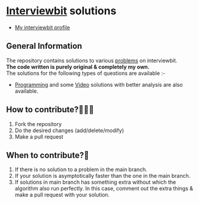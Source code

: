 # [Interviewbit](https://www.interviewbit.com) solutions
* [My interviewbit profile](https://www.interviewbit.com/profile/cenation)

## General Information
The repository contains solutions to various [problems](https://www.interviewbit.com/dashboard/) on interviewbit. 
<br/>
**The code written is purely original & completely my own.**
<br/>
The solutions for the following types of questions are available :-

* [Programming](https://www.interviewbit.com/courses/programming/) and some [Video](https://www.youtube.com/watch?v=fpjfjNh658c&list=PLawezQIZQjjtmp4qP-WPUT-4igPp7RWe9&index=1) solutions with better analysis are also available.
 

## How to contribute?👨🏻‍🎨

1. Fork the repository 
2. Do the desired changes (add/delete/modify)
3. Make a pull request

## When to contribute?🤝

1. If there is no solution to a problem in the main branch.
2. If your solution is asymptotically faster than the one in the main branch.
3. If solutions in main branch has something extra without which the algorithm also run perfectly. In this case, comment out the extra things & make a pull request with your solution.
